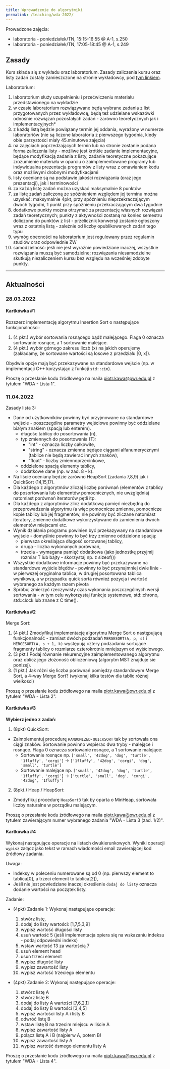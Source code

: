 ```yaml
---
title: Wprowadzenie do algorytmiki
permalink: /teaching/wda-2022/
---
```


Prowadzone zajęcia:
* laboratoria - poniedziałek/TN, 15:15-16:55 @ A-1, s.250
* laboratoria - poniedziałek/TN, 17:05-18:45 @ A-1, s.249


## Zasady   
Kurs składa się z wykładu oraz laboratorium. Zasady zaliczenia kursu oraz listy zadań zostały zamieszczone na stronie wykładowcy, pod [tym linkiem](http://prac.im.pwr.wroc.pl/~zeberski/teaching/teaching.html). 

Laboratorium:
1. laboratorium służy uzupełnieniu i przećwiczeniu materiału przedstawionego na wykładzie
2. w czasie laboratorium rozwiązywane będą wybrane zadania z list przygotowanych przez wykładowcę, będą też udzielane wskazówki odnośnie rozwiązań pozostałych zadań - zarówno teoretycznych jak i implementacyjnych*
3. z każdą listą będzie powiązany termin jej oddania, wyrażony w numerze laboratoriów (nie są liczone laboratoria z pierwszego tygodnia, kiedy obie parzystości miały 45.minutowe zajęcia)
4. na zajęciach poprzedzających termin lub na stronie zostanie podana forma zaliczenia listy - możliwe jest krótkie zadanie implementacyjne, będące modyfikacją zadania z listy, zadanie teoretyczne pokazujące zrozumienie materiału w oparciu o zaimplementowane programy lub indywidualna prezentacja programów z listy wraz z omawianiem kodu oraz możliwymi drobnymi modyfikacjami
5. listy oceniane są na podstawie jakości rozwiązania (oraz jego prezentacji), jak i terminowości
6. za każdą listę zadań można uzyskać maksymalnie 8 punktów
7. za listę zadań zaliczoną ze spóźnieniem względem jej terminu można uzyskać: maksymalnie 4pkt, przy spóźnieniu nieprzekraczającym dwóch tygodni, 1 punkt przy spóźnieniu przekraczającym dwa tygodnie
8. dodatkowe punkty można otrzymać za prezentację własnych rozwiązań zadań teoretycznych; punkty z aktywności zostaną na koniec semestru doliczone do punktów z list - przelicznik konwersji zostanie ogłoszony wraz z ostatnią listą - zależnie od liczby opublikowanych zadań tego typu
9. wymóg obecności na laboratorium jest regulowany przez regulamin studiów oraz odpowiednie ZW
10. samodzielność: jeśli nie jest wyraźnie powiedziane inaczej, wszystkie rozwiązania muszą być samodzielne; rozwiązania niesamodzielne skutkują niezaliczeniem kursu bez względu na wcześniej zdobyte punkty.

___
## Aktualności
### 28.03.2022

#### Kartkówka #1
Rozszerz implementację algorytmu Insertion Sort o następujące funkcjonalności:

1. (4 pkt.) wybór sortowania rosnącego bądź malejącego. Flaga 0 oznacza sortowanie rosnące, a 1 sortowanie malejące.
2. (4 pkt.) wybór górnego zakresu liczb (x) na jakich operujemy (zakładamy, że sortowane wartości są losowe z przedziału [0, x]).

Obydwie opcje mają być przekazywane na standardowe wejście (np. w implementacji C++ korzystając z funkcji `std::cin`).

Proszę o przesłanie kodu źródłowego na maila piotr.kawa@pwr.edu.pl z tytułem "WDA - Lista 1".

### 11.04.2022

Zasady lista 3:
* Dane od użytkowników powinny być przyjmowane na standardowe wejście - poszczególne parametry wejściowe powinny być oddzielane białym znakiem (spacją lub enterem).
    * długośc tablicy do posortowania (n),
    * typ zmiennych do posortowania (T):
      * "int" - oznacza liczby całkowite,
      * "string" - oznacza zmienne będące ciągami alfanumerycznymi (tablice nie będą zawierać innych znaków),
      * "float" - liczby zmiennoprzecinkowe,
    * oddzielone spacją elementy tablicy,
    * dodatkowe dane (np. w zad. 8 - k).
* Na liście oceniany będzie zarówno HeapSort (zadania 7,8,9) jak i QuickSort (14,15,17).
* Dla każdego z algorytmów zliczaj liczbę porównań (elementów z tablicy do posortowania lub elementów pomocnicznych, nie uwzględniaj natomiast porównań iteratorów pętli itp.
* Dla każdego z algorytmów zlicz dodatkową pamięć niezbędną do przeprowadzenia algorytmu (a więc pomocnicze zmienne, pomocnicze kopie tablicy lub jej fragmentów, nie powinny być zliczane natomiast iteratory, zmienne dodatkowe wykorzystywane do zamienienia dwóch elementów miejscami etc. 
* Wynik działania programu powinien być przekazywany na standardowe wyjście - domyślnie powinny to być trzy zmienne oddzielone spacją: 
  * pierwsza określająca długość sortowanej tablicy,
  * druga - liczba wykonanych porównań,
  * trzecia - wymagana pamięć dodatkowa (jako jednostkę przyjmij rozmiar T lub bajty - skorzystaj np. z sizeof())
* Wszystkie dodatkowe informacje powinny być przekazywane na standardowe wyjście błędów - powinny to być przynajmniej dwie linie - w pierwszej oryginalna tablica, w drugiej posortowana tablica wynikowa, a w przypadku quick sorta również pozycja i wartość wybranego za każdym razem pivota
* Spróbuj zmierzyć rzeczywisty czas wykonania poszczególnych wersji sortowania - w tym celu wykorzystaj funkcje systemowe, std::chrono, std::clock lub znane z C time().

#### Kartkówka #2
Merge Sort: 
1. (4 pkt.) Zmodyfikuj implementację algorytmu Merge Sort o następującą funkcjonalność - zamiast dwóch podzadań `MERGESORT(A, p, s)` i `MERGESORT(A, s + 1, k)` występują cztery podzadania sortujące fragmenty tablicy o rozmiarze czterokrotnie mniejszym od wyjściowego.
2. (3 pkt.) Podaj równanie rekurencyjne zaimplementowanego algorytmu oraz oblicz jego złożoność obliczeniową (algorytm MST znajduje sie ponizej).
3. (1 pkt.) Jak różni się liczba porównań pomiędzy standardowym Merge Sort, a 4-way Merge Sort? (wykonaj kilka testów dla tablic różnej wielkości)

Proszę o przesłanie kodu źródłowego na maila piotr.kawa@pwr.edu.pl z tytułem "WDA - Lista 2".

<!-- ![Master Theorem](/assets/master_theorem.png) -->

#### Kartkówka #3

**Wybierz jedno z zadań**:
1. (8pkt) QuickSort:
  * Zaimplementuj procedurę `RANDOMIZED-QUICKSORT` tak by sortowała ona ciągi znaków. Sortowanie powinno wspierac dwa tryby - malejące i rosnące. Flaga 0 oznacza sortowanie rosnące, a 1 sortowanie malejące:
    * Sortowanie rosnące np. `['small', '42dog', 'dog', 'turtle', '1fluffy', 'corgi']` -> `['1fluffy', '42dog', 'corgi', 'dog', 'small', 'turtle']`
    * Sortowanie malejące np. `['small', '42dog', 'dog', 'turtle', '1fluffy', 'corgi']` -> `['turtle', 'small', 'dog', 'corgi', '42dog', '1fluffy']`

2. (8pkt.) Heap / HeapSort:
  * Zmodyfikuj procedurę `HeapSort3` tak by oparta o MinHeap, sortowała liczby naturalne w porządku malejącym.

Proszę o przesłanie kodu źródłowego na maila piotr.kawa@pwr.edu.pl z tytułem zawierającym numer wybranego zadania "WDA - Lista 3 (zad. 1/2)".


#### Kartkówka #4
Wykonaj następujące operacje na listach dwukierunkowych. Wyniki operacji `wypisz` załącz jako tekst w ramach wiadomości email zawierającej kod źródłowy zadania.


Uwaga:
* Indeksy w poleceniu numerowane są od 0 (np. pierwszy element to tablica[0], a trzeci element to tablica[2]),
* Jeśli nie jest powiedziane inaczej określenie `dodaj do listy` oznacza dodanie wartości na początek listy.


Zadanie:
* (4pkt) Zadanie 1: Wykonaj następujące operacje:
  1. stwórz listę,
  2. dodaj do listy wartości: [1,7,5,3,9]
  3. wypisz wartość długości listy
  4. usuń wartość 5 (jeśli implementacja opiera się na wskazaniu indeksu - podaj odpowiedni indeks)
  5. wstaw wartość 13 za wartością 7
  6. usuń element head
  7. usuń trzeci element
  8. wypisz długość listy
  9. wypisz zawartość listy
  10. wypisz wartość trzeciego elementu

* (4pkt) Zadanie 2: Wykonaj następujące operacje:
  1. stwórz listę A
  2. stwórz listę B
  3. dodaj do listy A wartości [7,6,2,1]
  4. dodaj do listy B wartości [3,4,5]
  5. wypisz wartości listy A i listy B
  6. odwróć listę B
  7. wstaw listę B na trzecim miejscu w liście A
  8. wypisz zawartość listy A
  9. połącz listę A i B (najpierw A, potem B)
  10. wypisz zawartość listy A
  11. wypisz wartość ósmego elementu listy A


Proszę o przesłanie kodu źródłowego na maila piotr.kawa@pwr.edu.pl z tytułem "WDA - Lista 4".
